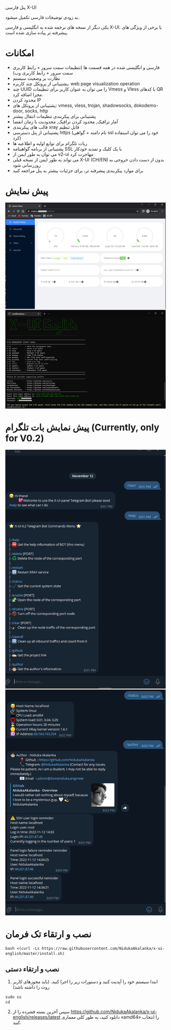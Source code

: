 پنل فارسی X-UI

به زودی توضیحات فارسی تکمیل میشود.


یکی دیگر از نسخه های ترجمه شده به انگلیسی و فارسی X-UI. با برخی از ویژگی های پیشرفته تر پیاده سازی شده است.


# امکانات

- فارسی و انگلیسی شده در همه قسمت ها (تنظیمات سمت سرور + رابط کاربری سمت سرور + رابط کاربری وب)
- نظارت بر وضعیت سیستم
- پشتیبانی از پروتکل چند کاربره، web page visualization operation
- چند UUID را می توان به عنوان کاربر برای تنظیمات Vmess و Vless با کدهای QR مجزا اضافه کرد.
- محدود کردن IP
- پشتیبانی از پروتکل های: vmess, vless, trojan, shadowsocks, dokodemo-door, socks, http
- پشتیبانی برای پیکربندی تنظیمات انتقال بیشتر
- آمار ترافیک, محدود کردن ترافیک, محدودیت با زمان انقضا 
- قالب های پیکربندی xray قابل تنظیم
- پشتیبانی از پنل دسترسی https (نام دامنه + گواهی ssl خود را می توان استفاده کرد)
- ربات تلگرام برای توابع اولیه و اطلاعیه ها
- پشتیبانی از برنامه گواهینامه SSL با یک کلیک و تمدید خودکار
- می توان به طور ایمن از v2-ui مهاجرت کرد 
- می تواند به طور ایمن از نسخه قبلی X-UI (CH/EN) بدون از دست دادن خروجی به روزرسانی شود
- برای موارد پیکربندی پیشرفته تر، برای جزئیات بیشتر به پنل مراجعه کنید

# پیش نمایش
![](media/Web.png)
![](media/PostInstallation.png)
# پیش نمایش بات تلگرام (Currently, only for V0.2)
![](media/TGBot1.PNG)![](media/TGBot2.PNG)

# نصب و ارتقاء تک فرمان

```
bash <(curl -Ls https://raw.githubusercontent.com/NidukaAkalanka/x-ui-english/master/install.sh)
````
## نصب و ارتقاء دستی

1. ابتدا سیستم خود را آپدیت کنید و دستورات زیر را اجرا کنید. (باید مجوزهای کاربر روت را داشته باشد)
```` 
sudo su
cd
````
2. سپس آخرین بسته فشرده را از https://github.com/NidukaAkalanka/x-ui-english/releases/latest دانلود کنید، به طور کلی معماری «amd64» را انتخاب کنید.
